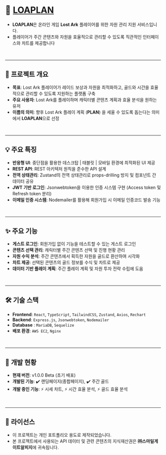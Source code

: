 # 🐝 [LOAPLAN](https://loaplan.com)

- **LOAPLAN**은 온라인 게임 **Lost Ark** 플레이어를 위한 자원 관리 지원 서비스입니다.  
- 플레이어가 주간 콘텐츠와 자원을 효율적으로 관리할 수 있도록 직관적인 인터페이스와 차트를 제공합니다

<br>

---


## 🚀 프로젝트 개요

* **목표**: Lost Ark 플레이어가 레이드 보상과 자원을 최적화하고, 골드와 시간을 효율적으로 관리할 수 있도록 지원하는 플랫폼 구축
* **주요 사용자**: Lost Ark를 플레이하며 캐릭터별 콘텐츠 계획과 효율 분석을 원하는 유저
* **이름의 의미**: 향후 Lost Ark 플레이 계획 (**PLAN**) 을 세울 수 있도록 돕는다는 의미에서 **LOAPLAN**으로 선정

<br>

---

## 💡 주요 특징

* **반응형 UI**: 중단점을 활용한 데스크탑 | 태블릿 | 모바일 환경에 최적화된 UI 제공
* **REST API**: REST 아키텍처 원칙을 준수한 API 설계
* **전역 상태관리**: Zustand의 전역 상태관리로 props-drilling 방지 및 컴포넌트 간 데이터 공유 
* **JWT 기반 로그인**: Jsonwebtoken을 이용한 인증 시스템 구현 (Access token 및 Refresh token 분리)
* **이메일 인증 시스템**: Nodemailer를 활용해 회원가입 시 이메일 인증코드 발송 기능

<br>

---

## ✨ 주요 기능

* **게스트 로그인**: 회원가입 없이 기능을 테스트할 수 있는 게스트 로그인
* **콘텐츠 선택 관리**: 캐릭터별 주간 콘텐츠 선택 및 진행 현황 관리
* **자원 수익 분석**: 주간 콘텐츠에서 획득한 자원을 골드로 환산하여 시각화
* **차트 제공**: 선택된 콘텐츠의 골드 정보를 수식 및 차트로 제공
* **데이터 기반 플레이 계획**: 주간 플레이 계획 및 자원 투자 전략 수립에 도움

<br>

---

## 🛠️ 기술 스택

* **Frontend**: `React`, `TypeScript`, `TailwindCSS`, `Zustand`, `Axios`, `Rechart`
* **Backend**: `Express.js`, `Jsonwebtoken`, `Nodemailer`
* **Database** : `MariaDB`, `Sequelize`
* **배포 환경**: `AWS EC2`, `Nginx`

<br>

---

## 📌 개발 현황

* **현재 버전**: v1.0.0 Beta (초기 배포)
* **개발된 기능**: ✔️ 랜딩페이지(종합페이지), ✔️ 주간 골드
* **개발 중인 기능**: ⚡ 시세 차트, ⚡ 시간 효율 분석, ⚡ 골드 효율 분석

<br>

---

## 📝 라이선스

- 이 프로젝트는 개인 포트폴리오 용도로 제작되었습니다.
- 본 프로젝트에서 사용되는 API 데이터 및 관련 콘텐츠의 지식재산권은 **㈜스마일게이트알피지**에 귀속됩니다.
